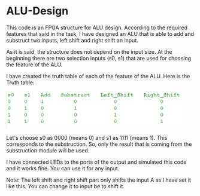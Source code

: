 # ALU-Design

This code is an FPGA structure for ALU design. According to the required features that said in the task,
I have designed an ALU that is able to add and substruct two inputs, left shift and right shift an input.

As it is said, the structure does not depend on the input size. At the beginning there are two selection inputs (s0, s1)
that are used for choosing the feature of the ALU. 

I have created the truth table of each of the feature of the ALU. Here is the Truth table:
<p align="left">
  <img src="truth-table.png" width="470" height="100" title="How It Works?">
</p>

Let's choose s0 as 0000 (means 0) and s1 as 1111 (means 1). This corresponds to the substruction. So, only the result
that is coming from the substruction module will be used.

I have connected LEDs to the ports of the output and simulated this code and it works fine. You can use it for any input.

Note: The left shift and right shift part only shifts the input A as I have set it like this. You can change it to input be to shift it. 
